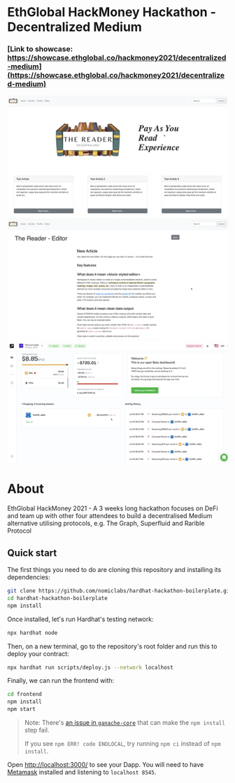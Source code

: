 # EthGlobal HackMoney Hackathon - Decentralized Medium

### [Link to showcase: https://showcase.ethglobal.co/hackmoney2021/decentralized-medium](https://showcase.ethglobal.co/hackmoney2021/decentralized-medium)

![](screenshot_1.png)
![](screenshot_3.png)
![](screenshot_2.png)

# About 

EthGlobal HackMoney 2021 - A 3 weeks long hackathon focuses on DeFi and team up with other four attendees to build a decentralised Medium alternative utilising protocols, e.g. The Graph, Superfluid and Rarible Protocol

## Quick start

The first things you need to do are cloning this repository and installing its
dependencies:

```sh
git clone https://github.com/nomiclabs/hardhat-hackathon-boilerplate.git
cd hardhat-hackathon-boilerplate
npm install
```

Once installed, let's run Hardhat's testing network:

```sh
npx hardhat node
```

Then, on a new terminal, go to the repository's root folder and run this to
deploy your contract:

```sh
npx hardhat run scripts/deploy.js --network localhost
```

Finally, we can run the frontend with:

```sh
cd frontend
npm install
npm start
```

> Note: There's [an issue in `ganache-core`](https://github.com/trufflesuite/ganache-core/issues/650) that can make the `npm install` step fail. 
>
> If you see `npm ERR! code ENOLOCAL`, try running `npm ci` instead of `npm install`.

Open [http://localhost:3000/](http://localhost:3000/) to see your Dapp. You will
need to have [Metamask](https://metamask.io) installed and listening to
`localhost 8545`.

